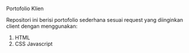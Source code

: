 Portofolio Klien

Repositori ini berisi portofolio sederhana sesuai request yang diinginkan client dengan menggunakan:
1. HTML
2. CSS
Javascript
